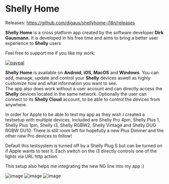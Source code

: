 # Shelly Home

Releases: https://github.com/digaus/shellyhome-i18n/releases

<b>Shelly Home</b> is a cross platform app created by the software developer <b>Dirk Gausmann</b>. It is developed in his free time and aims to bring a better user experience to <b>Shelly</b> users

Feel free to support me if you like my work:

[![paypal](https://www.paypalobjects.com/en_US/i/btn/btn_donateCC_LG.gif)](https://www.paypal.com/cgi-bin/webscr?cmd=_s-xclick&hosted_button_id=W3BE6SJLD4W86&source=url)

<b>Shelly Home</b> is available on <b>Android, iOS, MacOS</b> and <b>Windows</b>. You can add, manage, update and control your <b>Shelly</b> devices aswell as highly customize how and what information you want to see.<br/>The app also does work without a user account and can directly access the <b>Shelly</b> devices located in the same network. Optionally the user can connect to its <b>Shelly Cloud</b> account, to be able to control the devices from anywhere.





In order for Apple to be able to test my app as they wish I created a testsetup with multiple devices. Included are Shelly Pro 4pm, Shelly Plus 1, Shelly Plus 1pm, Shelly i3, Shelly RGBW2, Shelly Vintage and Shelly DUO RGBW GU10. There is still room left for hopefully a new Plus Dimmer and the other new Pro devices to follow!

Default this testsystem is turned off by a Shelly Plug S but can be turned on if Apple wants to test it. Each switch on the i3 directly controls one of the lights via URL http action.

This setup also helps me integrating the new NG line into my app :)

![image](https://user-images.githubusercontent.com/15358538/139065403-4d003a7a-abb2-4916-b69c-6cdf1a22e936.png)
![image](https://user-images.githubusercontent.com/15358538/139065435-d115fec4-fd4e-4bca-b946-523fc84fe54f.png)
![image](https://user-images.githubusercontent.com/15358538/139065477-0b240b5a-3272-4872-9bb8-5603d97db40b.png)



